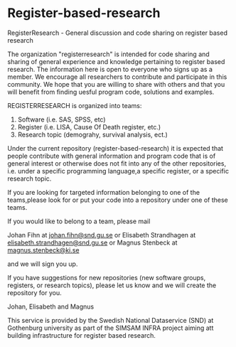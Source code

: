 # Register-based-research
RegisterResearch - General discussion and code sharing on register based research 

The organization "registerresearch" is intended for code sharing and sharing of general experience and knowledge pertaining to register based research. The information here is open to everyone who signs up as a member. We encourage all researchers to contribute and participate in this community. We hope that you are willing to share with others and that you will benefit from finding uesful program code, solutions and examples.

REGISTERRESEARCH is organized into teams:
1. Software (i.e. SAS, SPSS, etc)
2. Register (i.e. LISA, Cause Of Death register, etc.)
3. Research topic (demograhy, survival analysis, ect.)

Under the current repository (register-based-research) it is expected that people contribute with general information and program code that is of general interest or otherwise does not fit into any of the other repositories, i.e. under a specific programming language,a specific register, or a specific research topic.

If you are looking for targeted information belonging to one of the teams,please look for or put your code into a repository under one of these teams. 

If you would like to belong to a team, please mail

Johan Fihn at johan.fihn@snd.gu.se or
Elisabeth Strandhagen at elisabeth.strandhagen@snd.gu.se or
Magnus Stenbeck at magnus.stenbeck@ki.se

and we will sign you up.

If you have suggestions for new repositories (new software groups, registers, or research topics), please let us know 
and we will create the repository for you.


Johan, Elisabeth and Magnus

This service is provided by the Swedish National Dataservice (SND) at Gothenburg university as part of the SIMSAM INFRA project aiming att building infrastructure for register based research. 
